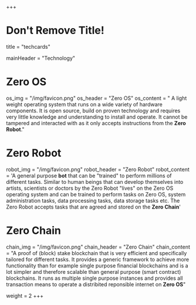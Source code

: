 +++
# Don't Remove Title!
title = "techcards"

mainHeader = "Technology"

# Zero OS
os_img = "/img/favicon.png"
os_header = "Zero OS"
os_content = " A light weight operating system that runs on a wide variety of hardware components. It is open source, build on proven technology and requires very little knowledge and understanding to install and operate.  It cannot be tampered and interacted with as it only accepts instructions from the **Zero Robot**."

# Zero Robot
robot_img = "/img/favicon.png"
robot_header = "Zero Robot"
robot_content = 'A general purpose **bot** that can be "trained" to perform millions of different tasks.  Similar to human beings that can develop themselves into artists, scientists or doctors by the Zero Robot "lives" on the Zero OS operating system and can be trained to perform tasks on Zero OS, system administration tasks, data processing tasks, data storage tasks etc.  The Zero Robot accepts tasks that are agreed and stored on the **Zero Chain**'

# Zero Chain
chain_img = "/img/favicon.png"
chain_header = "Zero Chain"
chain_content = "A proof of (block) stake blockchain that is very efficient and specifically tailored for different tasks.  It provides a generic framework to achieve more functionality than for example single purpose financial blockchains and is a lot simpler and therefore scalable than general purpose (smart contract) blockchains.  It runs as multiple single purpose instances and provides all transaction means to operate a distribited reponsible internet on **Zero OS**"

weight = 2
+++
